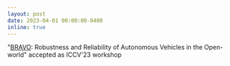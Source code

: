 ```yaml
---
layout: post
date: 2023-04-01 00:00:00-0400
inline: true
---
```


"<a href="https://valeoai.github.io/bravo/" target="_blank">BRAVO</a>: Robustness and Reliability of Autonomous Vehicles in the Open-world" accepted as ICCV'23 workshop
